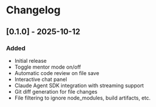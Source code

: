 # Changelog

## [0.1.0] - 2025-10-12

### Added
- Initial release
- Toggle mentor mode on/off
- Automatic code review on file save
- Interactive chat panel
- Claude Agent SDK integration with streaming support
- Git diff generation for file changes
- File filtering to ignore node_modules, build artifacts, etc.

